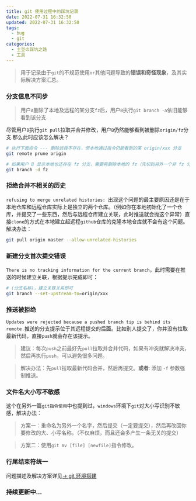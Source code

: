 ```yaml
---
title: git 使用过程中的踩坑记录
date: 2022-07-31 16:32:50
updated: 2022-07-31 16:32:50
tags:
  - bug
  - git
categories:
  - 土豆の踩坑之路
  - 工具
---
```


> 用于记录由于`git`的不规范使用`or`其他问题导致的**错误和奇怪现象**，及其实际解决方案汇总。

<!-- more -->

### 分支信息不同步

> 用户`A`删除了本地及远程的某分支`fz`后，用户`B`执行`git branch -a`依旧能够看到该分支.

尽管用户`B`执行`git pull`拉取并合并修改，用户`B`仍然能够看到被删除`origin/fz`分支.那么此时应该怎么解决？

```bash
# 执行下面命令 --- 删除远程不存在，但本地通过指令仍能看到的某 origin/xxx 分支
git remote prune origin

# 如果用户 B 显示本地也还存在 fz 分支，需要再删除本地的 fz（先切到另外一个非 fz 分支，当然不删除也不影响）
git branch -d fz
```

### 拒绝合并不相关的历史

`refusing to merge unrelated histories: `出现这个问题的最主要原因还是在于本地仓库和远程仓库实际上是独立的两个仓库。（例如你在本地初始化了一个仓库，并提交了一些东西，然后与远程仓库建立关联，此时推送就会抛这个异常）直接`clone`的方式在本地建立起远程`github`仓库的克隆本地仓库就不会有这个问题。解决办法：

```bash
git pull origin master --allow-unrelated-histories
```

### 新建分支首次提交错误

`There is no tracking information for the current branch`，此时需要在推送的时候建立关联，根据提示完成即可：

```bash
# (分支名称)，建立关联关系即可
git branch --set-upstream-to=origin/xxx
```

### 推送被拒绝

`Updates were rejected because a pushed branch tip is behind its remote.`推送的分支提示位于其远程提交的后面。比如别人提交了，你并没有拉取最新代码，直接`push`就会存在该提示。

> 建议：每次`push`之前最好先`pull`拉取并合并代码，如果有冲突就解决冲突，然后再执行`push`，可以避免很多问题。

> 解决办法：先`pull`拉取最新代码合并，然后再提交。**或者**: 添加 `-f` 参数强制推送。

### 文件名大小写不敏感

这个在另外一篇`git指令使用`中也提到过，`windows`环境下`git`对大小写识别不敏感，解决办法：

> 方案一：重命名为另外一个名字，然后提交（一定要提交），然后再改回你要修改的大、小写名称。（不仅麻烦，而且还会多产生一条无关的提交）

> 方案二：使用`git mv [file] [newfile]`指令修改。

### 行尾结束符统一

问题描述及解决方案详见[-> git 环境搭建](/share/git-install-and-terminal-config)

### 持续更新中...

